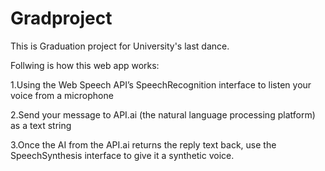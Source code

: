 # Gradproject

This is Graduation project for University's last dance.

Follwing is how this web app works:

1.Using the Web Speech API’s SpeechRecognition interface to listen your voice from a microphone

2.Send your message to API.ai (the natural language processing platform) as a text string

3.Once the AI from the API.ai returns the reply text back, use the SpeechSynthesis interface to give it a synthetic voice.
